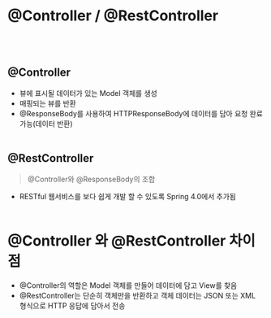# @Controller / @RestController

<br><br>

## @Controller
- 뷰에 표시될 데이터가 있는 Model 객체를 생성
- 매핑되는 뷰를 반환
- @ResponseBody를 사용하여 HTTPResponseBody에 데이터를 담아 요청 완료 가능(데이터 반환)
<br><br>

## @RestController
> @Controller와 @ResponseBody의 조합
- RESTful 웹서비스를 보다 쉽게 개발 할 수 있도록 Spring 4.0에서 추가됨
<br><br>

# @Controller 와 @RestController 차이점
- @Controller의 역할은 Model 객체를 만들어 데이터에 담고 View를 찾음
- @RestController는 단순히 객체만을 반환하고 객체 데이터는 JSON 또는 XML 형식으로 HTTP 응답에 담아서 전송
<br><br>






